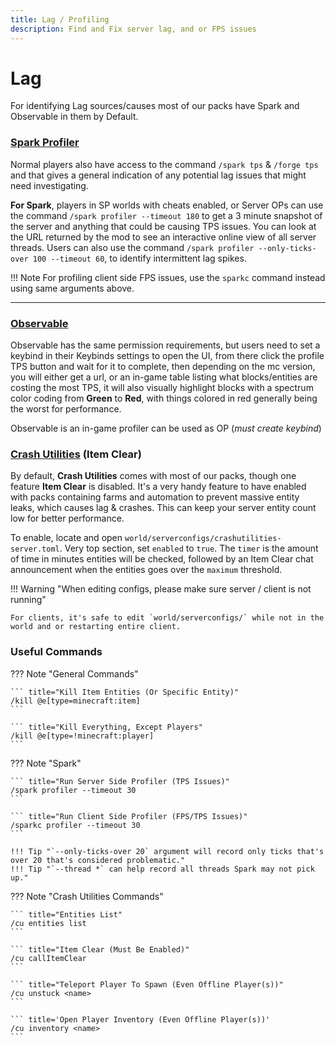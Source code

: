 ```yaml
---
title: Lag / Profiling
description: Find and Fix server lag, and or FPS issues
---
```


# Lag

For identifying Lag sources/causes most of our packs have Spark and Observable in them by Default.

### [Spark Profiler](https://spark.lucko.me/docs)

Normal players also have access to the command `/spark tps` & `/forge tps` and that gives a general indication of any potential lag issues that might need investigating.

**For Spark**, players in SP worlds with cheats enabled, or Server OPs can use the command `/spark profiler --timeout 180` to get a 3 minute snapshot of the server and anything that could be causing TPS issues. You can look at the URL returned by the mod to see an interactive online view of all server threads.
Users can also use the command `/spark profiler --only-ticks-over 100 --timeout 60`, to identify intermittent lag spikes.

!!! Note
    For profiling client side FPS issues, use the `sparkc` command instead using same arguments above.

---

### [Observable](https://www.curseforge.com/minecraft/mc-mods/observable)

Observable has the same permission requirements, but users need to set a keybind in their Keybinds settings to open the UI, from there click the profile TPS button and wait for it to complete, then depending on the mc version, you will either get a url, or an in-game table listing what blocks/entities are costing the most TPS, it will also visually highlight blocks with a spectrum color coding from **Green** to **Red**, with things colored in red generally being the worst for performance.

Observable is an in-game profiler can be used  as OP (_must create keybind_)

### [Crash Utilities](https://legacy.curseforge.com/minecraft/mc-mods/crash-utilities) (Item Clear)

By default, **Crash Utilities** comes with most of our packs, though one feature **Item Clear** is disabled. It's a very handy feature to have enabled with packs containing farms and automation to prevent massive entity leaks, which causes lag & crashes. This can keep your server entity count low for better performance.
    
To enable, locate and open `world/serverconfigs/crashutilities-server.toml`. Very top section, set `enabled` to `true`. The `timer` is the amount of time in minutes entities will be checked, followed by an Item Clear chat announcement when the entities goes over the `maximum` threshold.

!!! Warning "When editing configs, please make sure server / client is not running"

    For clients, it's safe to edit `world/serverconfigs/` while not in the world and or restarting entire client.


### Useful Commands

??? Note "General Commands"

    ``` title="Kill Item Entities (Or Specific Entity)"
    /kill @e[type=minecraft:item]
    ```

    ``` title="Kill Everything, Except Players"
    /kill @e[type=!minecraft:player]
    ```

??? Note "Spark"

    ``` title="Run Server Side Profiler (TPS Issues)"
    /spark profiler --timeout 30
    ```

    ``` title="Run Client Side Profiler (FPS/TPS Issues)"
    /sparkc profiler --timeout 30 
    ```

    !!! Tip "`--only-ticks-over 20` argument will record only ticks that's over 20 that's considered problematic."
    !!! Tip "`--thread *` can help record all threads Spark may not pick up."

??? Note "Crash Utilities Commands"

    ``` title="Entities List"
    /cu entities list
    ```

    ``` title="Item Clear (Must Be Enabled)"
    /cu callItemClear
    ```

    ``` title="Teleport Player To Spawn (Even Offline Player(s))"
    /cu unstuck <name>
    ```

    ``` title='Open Player Inventory (Even Offline Player(s))'
    /cu inventory <name>
    ```


